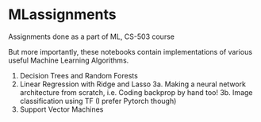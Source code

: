 # MLassignments
Assignments done as a part of ML, CS-503 course

But more importantly, these notebooks contain implementations of various useful Machine Learning Algorithms.

1. Decision Trees and Random Forests
2. Linear Regression with Ridge and Lasso
3a. Making a neural network architecture from scratch, i.e. Coding backprop by hand too!
3b. Image classification using TF (I prefer Pytorch though)
4. Support Vector Machines
